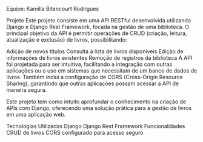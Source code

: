 Equipe: Kamilla Bitencourt Rodrigues

Projeto
Este projeto consiste em uma API RESTful desenvolvida utilizando Django e Django Rest Framework, focada na gestão de uma biblioteca. O principal objetivo da API é permitir operações de CRUD (criação, leitura, atualização e exclusão) de livros, possibilitando:

Adição de novos títulos
Consulta à lista de livros disponíveis
Edição de informações de livros existentes
Remoção de registros da biblioteca
A API foi projetada para ser intuitiva, facilitando a integração com outras aplicações ou o uso em sistemas que necessitam de um banco de dados de livros. Também inclui a configuração de CORS (Cross-Origin Resource Sharing), garantindo que outras aplicações possam acessar a API de maneira segura.

Este projeto tem como intuito aprofundar o conhecimento na criação de APIs com Django, oferecendo uma solução prática para a gestão de livros em uma aplicação web.

Tecnologias Utilizadas
Django
Django Rest Framework
Funcionalidades
CRUD de livros
CORS configurado para acesso seguro
